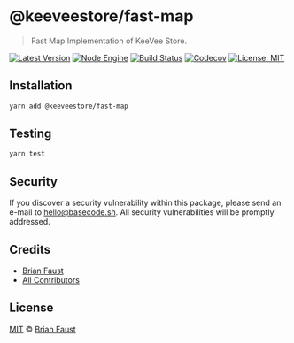 # @keeveestore/fast-map

> Fast Map Implementation of KeeVee Store.

[![Latest Version](https://badgen.now.sh/npm/v/@keeveestore/fast-map)](https://www.npmjs.com/package/@keeveestore/fast-map)
[![Node Engine](https://badgen.now.sh/npm/node/@keeveestore/fast-map)](https://www.npmjs.com/package/@keeveestore/fast-map)
[![Build Status](https://badgen.now.sh/circleci/github/keeveestore/fast-map)](https://circleci.com/gh/keeveestore/fast-map)
[![Codecov](https://badgen.now.sh/codecov/c/github/keeveestore/fast-map)](https://codecov.io/gh/keeveestore/fast-map)
[![License: MIT](https://badgen.now.sh/badge/license/MIT/green)](https://opensource.org/licenses/MIT)

## Installation

```bash
yarn add @keeveestore/fast-map
```

## Testing

```bash
yarn test
```

## Security

If you discover a security vulnerability within this package, please send an e-mail to hello@basecode.sh. All security vulnerabilities will be promptly addressed.

## Credits

-   [Brian Faust](https://github.com/faustbrian)
-   [All Contributors](../../../../contributors)

## License

[MIT](LICENSE) © [Brian Faust](https://basecode.sh)
